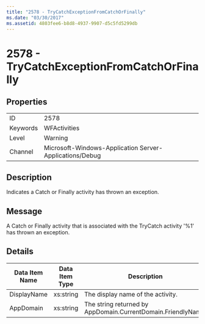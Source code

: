 ```yaml
---
title: "2578 - TryCatchExceptionFromCatchOrFinally"
ms.date: "03/30/2017"
ms.assetid: 4803fee6-b8d8-4937-9907-d5c5fd5299db
---
```

# 2578 - TryCatchExceptionFromCatchOrFinally
## Properties  


|||  
|-|-|  
|ID|2578|  
|Keywords|WFActivities|  
|Level|Warning|  
|Channel|Microsoft-Windows-Application Server-Applications/Debug|  

## Description  
 Indicates a Catch or Finally activity has thrown an exception.  

## Message  
 A Catch or Finally activity that is associated with the TryCatch activity '%1' has thrown an exception.  

## Details  


| Data Item Name | Data Item Type |                         Description                          |
|----------------|----------------|--------------------------------------------------------------|
|  DisplayName   |   xs:string    |              The display name of the activity.               |
|   AppDomain    |   xs:string    | The string returned by AppDomain.CurrentDomain.FriendlyName. |

